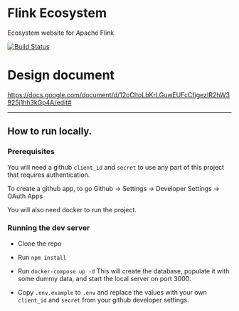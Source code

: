 # Flink Ecosystem

Ecosystem website for Apache Flink

[![Build Status](https://travis-ci.com/ververica/flink-ecosystem.svg?branch=master)](https://travis-ci.com/ververica/flink-ecosystem)

# Design document

https://docs.google.com/document/d/12oCItoLbKrLGuwEUFcCfigezIR2hW3925j1hh3kGp4A/edit#

---

## How to run locally.

### Prerequisites

You will need a github `client_id` and `secret` to use any part of this project
that requires authentication.

To create a github app, to go Github -> Settings -> Developer Settings -> OAuth Apps

You will also need docker to run the project.

### Running the dev server

- Clone the repo
- Run `npm install`
- Run `docker-compose up -d`
  This will create the database, populate it with some dummy data, and start the local server on port 3000.

- Copy `.env.example` to `.env` and replace the values with your own `client_id` and `secret` from your github developer settings.
